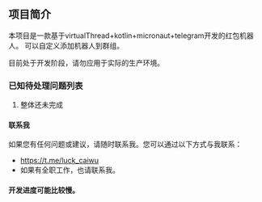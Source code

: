 ## 项目简介

本项目是一款基于virtualThread+kotlin+micronaut+telegram开发的红包机器人。 可以自定义添加机器人到群组。

目前处于开发阶段，请勿应用于实际的生产环境。

### 已知待处理问题列表

1. 整体还未完成


#### 联系我
如果您有任何问题或建议，请随时联系我。您可以通过以下方式与我联系：
- https://t.me/luck_caiwu
- 如果有全职工作，也请联系我。

#### 开发进度可能比较慢。
